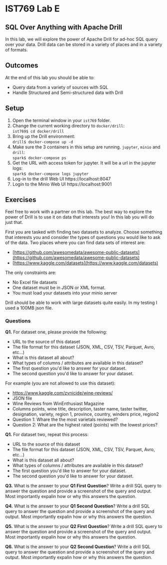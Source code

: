 # IST769 Lab E
## SQL Over Anything with Apache Drill

In this lab, we will explore the power of Apache Drill for ad-hoc SQL query over your data. Drill data can be stored in a variety of places and in a variety of formats. 

## Outcomes

At the end of this lab you should be able to:

- Query data from a variety of sources with SQL
- Handle Structured and Semi-structured data with Drill


## Setup

1. Open the terminal window in your `ist769` folder.
1. Change the current working directory to `docker/drill`:  
`ist769$ cd docker/drill`
1. Bring up the Drill environment:  
`drill$ docker-compose up -d`
1. Make sure the 3 containers in this setup are running. `jupyter`, `minio` and `drill`:  
`spark$ docker-compose ps`
1. Get the URL with access token for jupyter. It will be a url in the jupyter logs:  
`spark$ docker-compose logs jupyter`
1. Log-in to the drill Web UI https://localhost:8047 
1. Login to the Minio Web UI https://localhost:9001 


## Exercises

Feel free to work with a partner on this lab. The best way to explore the power of Drill is to use it on data that interests you! In this lab you will do just that. 

First you are tasked with finding two datasets to analyze. Choose something that interests you and consider the types of questions you would like to ask of the data. Two places where you can find data sets of interest are:

- [https://github.com/awesomedata/awesome-public-datasets](https://github.com/awesomedata/awesome-public-datasets)
- [https://www.kaggle.com/datasets](https://www.kaggle.com/datasets)

The only constraints are:

- No Excel file datasets
- One dataset must be in JSON or XML format.
- You must load your datasets into your minio server

Drill should be able to work with large datasets quite easily. In my testing I used a 100MB json file.

### Questions

**Q1.** For dataset one, please provide the following:
  - URL to the source of this dataset
  - The file format for this dataset (JSON, XML,  CSV, TSV, Parquet, Avro, etc...)
  - What is this dataset all about? 
  - What types of columns / attributes are available in this dataset?
  - The first question you'd like to answer for your dataset.
  - The second question you'd like to answer for your dataset.

For example (you are not allowed to use this dataset):
  - https://www.kaggle.com/zynicide/wine-reviews/
  - JSON file
  - Wine Reviews from WinEnthusiast Magazine
  - Columns points, wine title, description, taster name, taster twitter, designation, variety, region 1, province, country, winders price, region2
  - Question 1: Whare the the most varietals reviewed?
  - Question 2: What are the highest rated (points) with the lowest prices?


**Q1.** For dataset two, repeat this process:
  - URL to the source of this dataset
  - The file format for this dataset (JSON, XML,  CSV, TSV, Parquet, Avro, etc...)
  - What is this dataset all about? 
  - What types of columns / attributes are available in this dataset?
  - The first question you'd like to answer for your dataset.
  - The second question you'd like to answer for your dataset.

**Q3.** What is the answer to your **Q1 First Question**? Write a drill SQL query to answer the question and provide a screenshot of the query and output. Most importantly expalin how or why this answers the question.

**Q4.** What is the answer to your **Q1 Second Question**? Write a drill SQL query to answer the question and provide a screenshot of the query and output. Most importantly expalin how or why this answers the question.

**Q5.** What is the answer to your **Q2 First Question**? Write a drill SQL query to answer the question and provide a screenshot of the query and output. Most importantly expalin how or why this answers the question.

**Q6.** What is the answer to your **Q2 Second Question**? Write a drill SQL query to answer the question and provide a screenshot of the query and output. Most importantly expalin how or why this answers the question.
